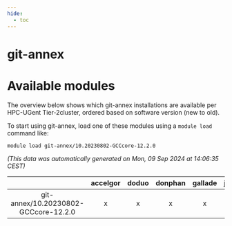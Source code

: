 ```yaml
---
hide:
  - toc
---
```


git-annex
=========

# Available modules


The overview below shows which git-annex installations are available per HPC-UGent Tier-2cluster, ordered based on software version (new to old).

To start using git-annex, load one of these modules using a `module load` command like:

```shell
module load git-annex/10.20230802-GCCcore-12.2.0
```

*(This data was automatically generated on Mon, 09 Sep 2024 at 14:06:35 CEST)*  

| |accelgor|doduo|donphan|gallade|joltik|shinx|skitty|
| :---: | :---: | :---: | :---: | :---: | :---: | :---: | :---: |
|git-annex/10.20230802-GCCcore-12.2.0|x|x|x|x|x|x|x|
